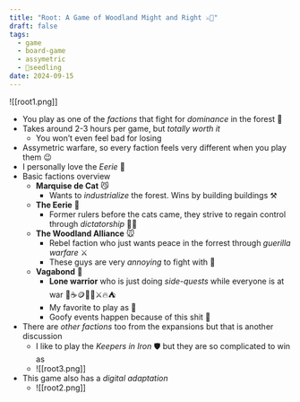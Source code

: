 ```yaml
---
title: "Root: A Game of Woodland Might and Right ⚔️🌲"
draft: false
tags:
  - game
  - board-game
  - assymetric
  - 🌱seedling
date: 2024-09-15
---
```

![[root1.png]]

- You play as one of the *factions* that fight for *dominance* in the forest 💪
- Takes around 2-3 hours per game, but *totally worth it*
	- You won’t even feel bad for losing
- Assymetric warfare, so every faction feels very different when you play them 😉
- I personally love the *Eerie* 🦅
- Basic factions overview
	- **Marquise de Cat** 😼
		- Wants to *industrialize* the forest. Wins by building buildings ⚒️
	- **The Eerie** 🦅
		- Former rulers before the cats came, they strive to regain control through *dictatorship* 🫡👑
	- **The Woodland Alliance** 🐭
		- Rebel faction who just wants peace in the forrest through *guerilla warfare* ⚔️
		- These guys are very *annoying* to fight with 😤
	- **Vagabond** 🦝
		- **Lone warrior** who is just doing *side-quests* while everyone is at war 🌲☕🪙🎒🥾⚔️🔥⛺
		- My favorite to play as 🤣
		- Goofy events happen because of this shit 🤡
- There are *other factions* too from the expansions but that is another discussion
	- I like to play the *Keepers in Iron* 🛡️ but they are so complicated to win as
	- ![[root3.png]]
- This game also has a *digital adaptation*
	- ![[root2.png]]